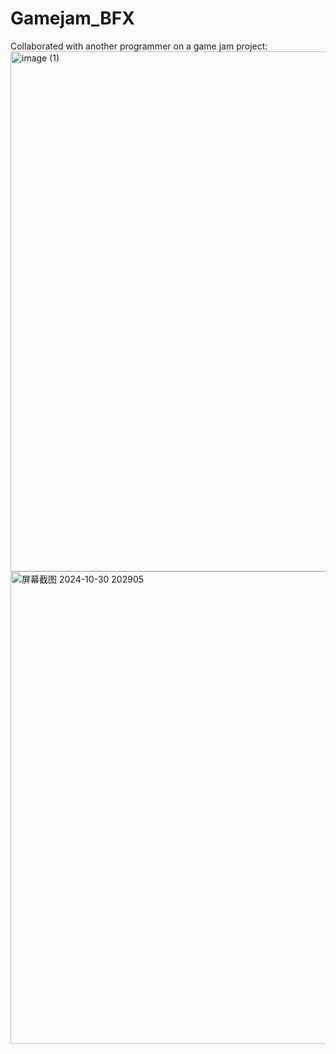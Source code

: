 # Gamejam_BFX
Collaborated with another programmer on a game jam project:
<img width="1410" height="832" alt="image (1)" src="https://github.com/user-attachments/assets/a46964af-6a54-4a64-ae2b-115da0c015ea" />
<img width="1365" height="756" alt="屏幕截图 2024-10-30 202905" src="https://github.com/user-attachments/assets/d06d4784-9e36-44b0-b253-6c81b8cbdfb0" />
